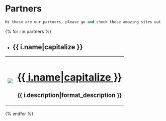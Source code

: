 <link href='https://unpkg.com/boxicons@2.0.9/css/boxicons.min.css' rel='stylesheet'>

# Partners

```python
Hi these are our partners, please go and check these amazing sites out!
```

{% for i in partners %}
- ## __{{ i.name|capitalize }}__
<table {% if i.shadow %}style="box-shadow: 5px 5px 5px 5px {{i.shadow}};"{% endif %}>
  <tr>
    <td><img src="{{ i.logo }}" loading="lazy"></td>
    <td>
    <a title="{{ i.name|capitalize }}" href="{{ i.website }}" target="_blank"><h1><strong>{{ i.name|capitalize }}</strong></h1></a>
    <h3>{{ i.description|format_description }}</h3>
    <a title="{{ i.name|capitalize }} Discord" href="{{ i.discord }}" target="_blank"><i class='bx bxl-discord' style="font-size: 40px;"></i></a>
    <a title="{{ i.name|capitalize }} Website" href="{{ i.website }}" target="_blank"><i class='bx bx-globe' style="font-size: 40px;"></i></a>
    </td>
  </tr>
</table>
{% endfor %}



<script src="https://unpkg.com/boxicons@2.0.9/dist/boxicons.js"></script>
